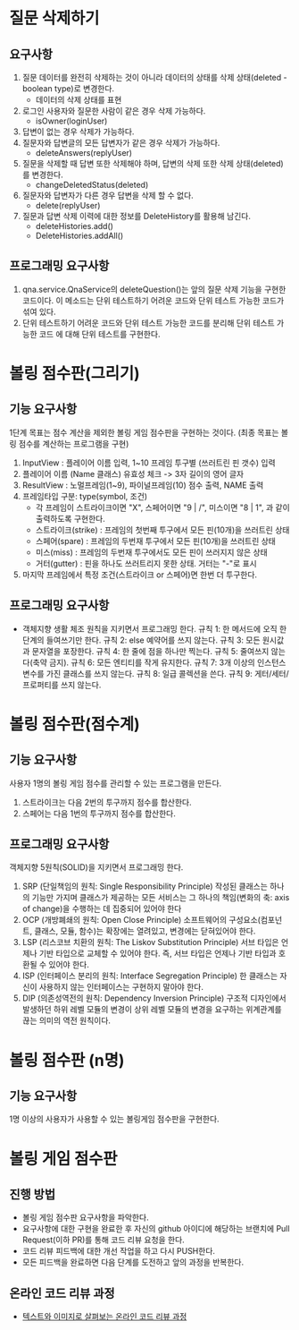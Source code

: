 # 질문 삭제하기
## 요구사항
1. 질문 데이터를 완전히 삭제하는 것이 아니라 데이터의 상태를 삭제 상태(deleted - boolean type)로 변경한다.
    * 데이터의 삭제 상태를 표현
2. 로그인 사용자와 질문한 사람이 같은 경우 삭제 가능하다.
    * isOwner(loginUser)
3. 답변이 없는 경우 삭제가 가능하다.
4. 질문자와 답변글의 모든 답변자가 같은 경우 삭제가 가능하다.
    * deleteAnswers(replyUser)
5. 질문을 삭제할 때 답변 또한 삭제해야 하며, 답변의 삭제 또한 삭제 상태(deleted)를 변경한다.
    * changeDeletedStatus(deleted)
6. 질문자와 답변자가 다른 경우 답변을 삭제 할 수 없다.
    * delete(replyUser)
7. 질문과 답변 삭제 이력에 대한 정보를 DeleteHistory를 활용해 남긴다.
    * deleteHistories.add()
    * DeleteHistories.addAll()
    
## 프로그래밍 요구사항
1. qna.service.QnaService의 deleteQuestion()는 앞의 질문 삭제 기능을 구현한 코드이다. 이 메소드는 단위 테스트하기 어려운 코드와 단위 테스트 가능한 코드가 섞여 있다.
2. 단위 테스트하기 어려운 코드와 단위 테스트 가능한 코드를 분리해 단위 테스트 가능한 코드 에 대해 단위 테스트를 구현한다.


# 볼링 점수판(그리기)
## 기능 요구사항
1단계 목표는 점수 계산을 제외한 볼링 게임 점수판을 구현하는 것이다. (최종 목표는 볼링 점수를 계산하는 프로그램을 구현)
1. InputView : 플레이어 이름 입력, 1~10 프레임 투구별 (쓰러트린 핀 갯수) 입력 
2. 플레이어 이름 (Name 클래스) 유효성 체크 -> 3자 길이의 영어 글자
3. ResultView : 노멀프레임(1~9), 파이널프레임(10) 점수 출력, NAME 출력
4. 프레임타입 구분: type(symbol, 조건)
    * 각 프레임이 스트라이크이면 "X", 스페어이면 "9 | /", 미스이면 "8 | 1", 과 같이 출력하도록 구현한다.
    * 스트라이크(strike) : 프레임의 첫번째 투구에서 모든 핀(10개)을 쓰러트린 상태
    * 스페어(spare) : 프레임의 두번재 투구에서 모든 핀(10개)을 쓰러트린 상태
    * 미스(miss) : 프레임의 두번재 투구에서도 모든 핀이 쓰러지지 않은 상태
    * 거터(gutter) : 핀을 하나도 쓰러트리지 못한 상태. 거터는 "-"로 표시
5. 마지막 프레임에서 특정 조건(스트라이크 or 스페어)면 한번 더 투구한다. 

## 프로그래밍 요구사항
* 객체지향 생활 체조 원칙을 지키면서 프로그래밍 한다.
규칙 1: 한 메서드에 오직 한 단계의 들여쓰기만 한다.
규칙 2: else 예약어를 쓰지 않는다.
규칙 3: 모든 원시값과 문자열을 포장한다.
규칙 4: 한 줄에 점을 하나만 찍는다.
규칙 5: 줄여쓰지 않는다(축약 금지).
규칙 6: 모든 엔티티를 작게 유지한다.
규칙 7: 3개 이상의 인스턴스 변수를 가진 클래스를 쓰지 않는다.
규칙 8: 일급 콜렉션을 쓴다.
규칙 9: 게터/세터/프로퍼티를 쓰지 않는다.

# 볼링 점수판(점수계)
## 기능 요구사항
사용자 1명의 볼링 게임 점수를 관리할 수 있는 프로그램을 만든다.
1. 스트라이크는 다음 2번의 투구까지 점수를 합산한다.
2. 스페어는 다음 1번의 투구까지 점수를 합산한다.

## 프로그래밍 요구사항
객체지향 5원칙(SOLID)을 지키면서 프로그래밍 한다.
1. SRP (단일책임의 원칙: Single Responsibility Principle)
    작성된 클래스는 하나의 기능만 가지며 클래스가 제공하는 모든 서비스는 그 하나의 책임(변화의 축: axis of change)을 수행하는 데 집중되어 있어야 한다
2. OCP (개방폐쇄의 원칙: Open Close Principle)
    소프트웨어의 구성요소(컴포넌트, 클래스, 모듈, 함수)는 확장에는 열려있고, 변경에는 닫혀있어야 한다.
3. LSP (리스코브 치환의 원칙: The Liskov Substitution Principle)
    서브 타입은 언제나 기반 타입으로 교체할 수 있어야 한다. 즉, 서브 타입은 언제나 기반 타입과 호환될 수 있어야 한다.
4. ISP (인터페이스 분리의 원칙: Interface Segregation Principle)
    한 클래스는 자신이 사용하지 않는 인터페이스는 구현하지 말아야 한다.
5. DIP (의존성역전의 원칙: Dependency Inversion Principle)
    구조적 디자인에서 발생하던 하위 레벨 모듈의 변경이 상위 레벨 모듈의 변경을 요구하는 위계관계를 끊는 의미의 역전 원칙이다.

# 볼링 점수판 (n명)
## 기능 요구사항
1명 이상의 사용자가 사용할 수 있는 볼링게임 점수판을 구현한다.

# 볼링 게임 점수판
## 진행 방법
* 볼링 게임 점수판 요구사항을 파악한다.
* 요구사항에 대한 구현을 완료한 후 자신의 github 아이디에 해당하는 브랜치에 Pull Request(이하 PR)를 통해 코드 리뷰 요청을 한다.
* 코드 리뷰 피드백에 대한 개선 작업을 하고 다시 PUSH한다.
* 모든 피드백을 완료하면 다음 단계를 도전하고 앞의 과정을 반복한다.

## 온라인 코드 리뷰 과정
* [텍스트와 이미지로 살펴보는 온라인 코드 리뷰 과정](https://github.com/next-step/nextstep-docs/tree/master/codereview)